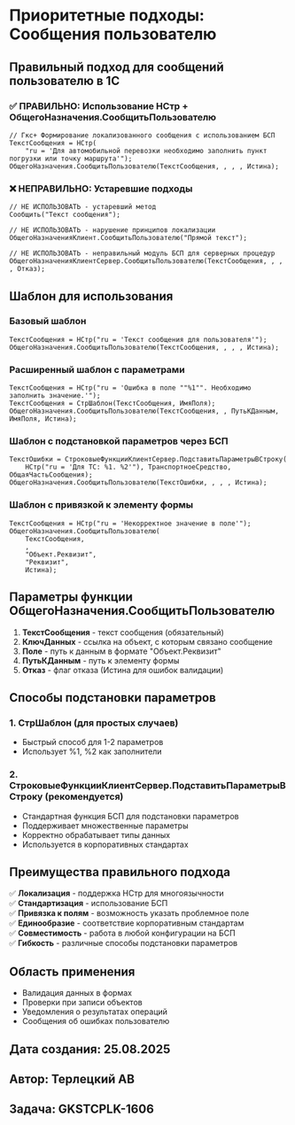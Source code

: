# Приоритетные подходы: Сообщения пользователю

## Правильный подход для сообщений пользователю в 1С

### ✅ ПРАВИЛЬНО: Использование НСтр + ОбщегоНазначения.СообщитьПользователю

```bsl
// Гкс+ Формирование локализованного сообщения с использованием БСП
ТекстСообщения = НСтр(
    "ru = 'Для автомобильной перевозки необходимо заполнить пункт погрузки или точку маршрута'");
ОбщегоНазначения.СообщитьПользователю(ТекстСообщения, , , , Истина);
```

### ❌ НЕПРАВИЛЬНО: Устаревшие подходы

```bsl
// НЕ ИСПОЛЬЗОВАТЬ - устаревший метод
Сообщить("Текст сообщения");

// НЕ ИСПОЛЬЗОВАТЬ - нарушение принципов локализации
ОбщегоНазначенияКлиент.СообщитьПользователю("Прямой текст");

// НЕ ИСПОЛЬЗОВАТЬ - неправильный модуль БСП для серверных процедур
ОбщегоНазначенияКлиентСервер.СообщитьПользователю(ТекстСообщения, , , , Отказ);
```

## Шаблон для использования

### Базовый шаблон
```bsl
ТекстСообщения = НСтр("ru = 'Текст сообщения для пользователя'");
ОбщегоНазначения.СообщитьПользователю(ТекстСообщения, , , , Истина);
```

### Расширенный шаблон с параметрами
```bsl
ТекстСообщения = НСтр("ru = 'Ошибка в поле ""%1"". Необходимо заполнить значение.'");
ТекстСообщения = СтрШаблон(ТекстСообщения, ИмяПоля);
ОбщегоНазначения.СообщитьПользователю(ТекстСообщения, , ПутьКДанным, ИмяПоля, Истина);
```

### Шаблон с подстановкой параметров через БСП
```bsl
ТекстОшибки = СтроковыеФункцииКлиентСервер.ПодставитьПараметрыВСтроку(
    НСтр("ru = 'Для ТС: %1. %2'"), ТранспортноеСредство, ОбщаяЧастьСообщения);
ОбщегоНазначения.СообщитьПользователю(ТекстОшибки, , , , Истина);
```

### Шаблон с привязкой к элементу формы
```bsl
ТекстСообщения = НСтр("ru = 'Некорректное значение в поле'");
ОбщегоНазначения.СообщитьПользователю(
    ТекстСообщения, 
    , 
    "Объект.Реквизит", 
    "Реквизит", 
    Истина);
```

## Параметры функции ОбщегоНазначения.СообщитьПользователю

1. **ТекстСообщения** - текст сообщения (обязательный)
2. **КлючДанных** - ссылка на объект, с которым связано сообщение
3. **Поле** - путь к данным в формате "Объект.Реквизит"
4. **ПутьКДанным** - путь к элементу формы
5. **Отказ** - флаг отказа (Истина для ошибок валидации)

## Способы подстановки параметров

### 1. СтрШаблон (для простых случаев)
- Быстрый способ для 1-2 параметров
- Использует %1, %2 как заполнители

### 2. СтроковыеФункцииКлиентСервер.ПодставитьПараметрыВСтроку (рекомендуется)
- Стандартная функция БСП для подстановки параметров
- Поддерживает множественные параметры
- Корректно обрабатывает типы данных
- Используется в корпоративных стандартах

## Преимущества правильного подхода

✅ **Локализация** - поддержка НСтр для многоязычности  
✅ **Стандартизация** - использование БСП  
✅ **Привязка к полям** - возможность указать проблемное поле  
✅ **Единообразие** - соответствие корпоративным стандартам  
✅ **Совместимость** - работа в любой конфигурации на БСП  
✅ **Гибкость** - различные способы подстановки параметров

## Область применения

- Валидация данных в формах
- Проверки при записи объектов  
- Уведомления о результатах операций
- Сообщения об ошибках пользователю

## Дата создания: 25.08.2025
## Автор: Терлецкий АВ
## Задача: GKSTCPLK-1606

